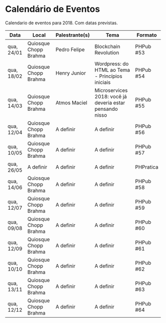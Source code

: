 Calendário de Eventos
=====================

Calendario de eventos para 2018. Com datas previstas.

| Data       | Local                     | Palestrante(s)           | Tema                                                     | Formato   |
|------------|---------------------------|--------------------------|----------------------------------------------------------|-----------|
| qua, 24/01 | Quiosque Chopp Brahma     | Pedro Felipe             | Blockchain Revolution                                    | PHPub #53 |
| qua, 18/02 | Quiosque Chopp Brahma     | Henry Junior             | Wordpress: do HTML ao Tema - Princípios iniciais         | PHPub #54 |
| qua, 14/03 | Quiosque Chopp Brahma     | Atmos Maciel             | Microservices 2018: você já deveria estar pensando nisso | PHPub #55 |
| qua, 12/04 | Quiosque Chopp Brahma     | A definir                | A definir                                                | PHPub #56 |
| qua, 10/05 | Quiosque Chopp Brahma     | A definir                | A definir                                                | PHPub #57 |
| qua, 26/05 | A definir                 | A definir                | A definir                                                | PHPratica |
| qua, 14/06 | Quiosque Chopp Brahma     | A definir                | A definir                                                | PHPub #58 |
| qua, 12/07 | Quiosque Chopp Brahma     | A definir                | A definir                                                | PHPub #59 |
| qua, 09/08 | Quiosque Chopp Brahma     | A definir                | A definir                                                | PHPub #60 |
| qua, 12/09 | Quiosque Chopp Brahma     | A definir                | A definir                                                | PHPub #61 |
| qua, 10/10 | Quiosque Chopp Brahma     | A definir                | A definir                                                | PHPub #62 |
| qua, 13/11 | Quiosque Chopp Brahma     | A definir                | A definir                                                | PHPub #63 |
| qua, 12/12 | Quiosque Chopp Brahma     | A definir                | A definir                                                | PHPub #64 |
